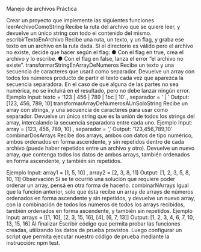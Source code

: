Manejo de archivos
Práctica

Crear un proyecto que implemente las siguientes funciones
leerArchivoComoString
Recibe la ruta del archivo que se quiere leer, y devuelve un único string con todo el contenido
del mismo.
escribirTextoEnArchivo
Recibe una ruta, un texto, y un flag, y graba ese texto en un archivo en la ruta dada. Si el
directorio es válido pero el archivo no existe, decide que hacer según el flag:
● Con el flag en true, crea el archivo y lo escribe.
● Con el flag en false, lanza el error “el archivo no existe”.
transformarStringEnArrayDeNumeros
Recibe un texto y una secuencia de caracteres que usará como separador. Devuelve un array
con todos los números producto de partir el texto cada vez que aparezca la secuencia
separadora. En el caso de que alguna de las partes no sea numérica, no se incluirá en el
resultado, pero no debe lanzar ningún error.
Ejemplo
Input: texto = ‘123 | 456 | 789 | 1bc | 10’ , separador = ‘ | ’
Output: [123, 456, 789, 10]
transformarArrayDeNumerosAUnSoloString
Recibe un array con strings, y una secuencia de caracteres para usar como separador.
Devuelve un único string que es la unión de todos los strings del array, intercalando la
secuencia separadora entre cada uno.
Ejemplo
Input: array = [123, 456, 789, 10] , separador = ‘,’
Output: ‘123,456,789,10’
combinarDosArrays
Recibe dos arrays, ambos con datos de tipo numérico, ambos ordenados en forma ascendente,
y sin repetidos dentro de cada archivo (puede haber repetidos entre un archivo y otro).
Devuelve un nuevo array, que contenga todos los datos de ambos arrays, también ordenados
en forma ascendente, y también sin repetidos.

Ejemplo
Input: array1 = [1, 5, 10] , array2 = [2, 3, 8, 11]
Output: [1, 2, 3, 5, 8, 10, 11]
Observación
Si se te ocurrió una solución que requiere poder ordenar un array, pensá en otra forma de
hacerlo.
combinarNArrays
Igual que la función anterior, solo que ésta recibe un array de arrays de números ordenados en
forma ascendente y sin repetidos, y devuelve un nuevo array, con la combinación de todos los
números de todos los arrays recibidos, también ordenados en forma ascendente, y también sin
repetidos.
Ejemplo
Input: arrays = [[1, 10], [2, 3, 15, 16], [4], [6, 7, 13]]
Output: [1, 2, 3, 4, 6, 7, 10, 13, 15, 16]
Al finalizar
Escribir código que permita probar las funciones creadas, utilizando los datos de prueba
provistos. Luego configurar un script que permita ejecutar nuestro código de prueba mediante
la instrucción: npm test.
